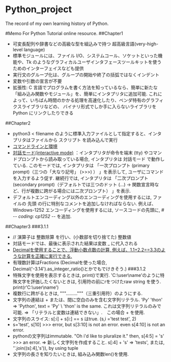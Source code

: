 # Python_project
The record of my own learning history of Python.

#Memo
For Python Tutorial online resource.
##Chapter1
- 可変長配列や辞書などの高級な型を組込みで持つ 超高級言語(very-high-level language) 
- 標準モジュールには、ファイル I/O、システムコール、ソケットといった機能や、Tk のようなグラフィカルユーザインタフェースツールキットを使うためのインターフェイスなども提供
- 実行文のグループ化は、グループの開始や終了の括弧ではなくインデント
- 変数や引数の宣言が不要
- 拡張性: C 言語でプログラムを書く方法を知っているなら、簡単に新たな「組み込み関数やモジュール」を、簡単にインタプリタに追加可能. これによって、いちばん時間のかかる処理を高速化したり、ベンダ特有のグラフィクスライブラリなどの、 バイナリ形式でしか手に入らないライブラリを Python にリンクしたりできる

##Chapter2
- python3 < filename のように標準入力ファイルとして指定すると、インタプリタはファイルから スクリプト を読み込んで実行
- [コマンドラインと環境](https://docs.python.org/ja/3/using/cmdline.html#using-on-general)
- [対話モード(interactive mode)](https://docs.python.org/ja/3/tutorial/appendix.html#tut-interac) ：インタプリタが命令を端末 (tty) やコマンドプロンプトから読み取っている場合, インタプリタは 対話モード で動作している. このモードでは, インタプリタは 「一次プロンプト (primary prompt)（三つの「大なり記号」 (>>>) ） 」を表示して, ユーザにコマンドを入力するよう促す. 継続行では, インタプリタは 「二次プロンプト (secondary prompt)（デフォルトでは三つのドット (...) -> 関数宣言時など、行が複数に跨がる場合には二次プロンプト） 」を表示.
- デフォルトエンコーディング以外のエンコーディングを使用するには, ファイルの 先頭 の行に特別なコメントを追加しなければならない. 例えば、Windows-1252 エンコーディングを使用するには, ソースコードの先頭に, # -*- coding: cp1252 -*- を追加.

##Chapter3
###3.1.1
- // 演算子は 整数除算 を行い、(小数部を切り捨てた) 整数値
- 対話モードでは、最後に表示された結果は変数 _ に代入される
- [Decimalを使用することで、浮動小数点数の計算, 例えば、1.1+2.2==3.3のような計算を正確に実行できる.](https://docs.python.org/ja/3/library/decimal.html#decimal.Decimal)
- 有理数計算はFractions (Decimalを使った場合, Decimal('-3.14').as_integer_ratio()とかでもでけきそう.)
###3.1.2
- 特殊文字を使用を表示するときは, print()で実行. 'C:\user\name'のように特殊文字を評価したくないときは, 引用符の前にrをつけたraw string を使う. print(r'C:\user\name')
- 複数行に跨がるときは, """\...\...\..."""（三重引用符）のようにする. 
- 文字列の連結は + または、間に空白のみを含む文字列リテラル. 'Py' 'thon' => 'Python', text = 'Py' \ 'thon' is the same. これは文字列リテラルのみで可能. => 「リテラルと変数は連結できない」.　この場合 + を使用.
- 文字列のスライス: s[:i] + s[i:] == s はtrue. (s,i ='test test', 2)
- s='test', s[10] >>> error, but s[3:10] is not an error. even s[4:10] is not an error.
- pythonの文字列はimmutable. "Oh i'd like to pluralize it." then,  s[4:5] = 's' >>> an error. => 新しく文字列を作成すること. s[:4] + 's' => 'tests', または, ''.join((s[:4],'s')), by using tuple
- 文字列の長さを知りたいときは, 組み込み関数len()を使用.
